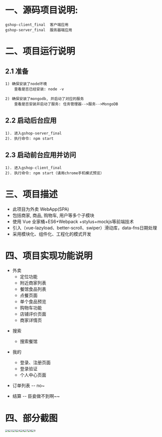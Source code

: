 # 一、源码项目说明:
	gshop-client_final  客户端应用
	gshop-server_final  服务器端应用


# 二、项目运行说明
## 2.1 准备
	1) 确保安装了node环境
		查看是否已经安装: node -v
	
	2) 确保安装了mongodb, 并启动了对应的服务
		查看是否安装并启动了服务: 任务管理器-->服务-->MongoDB

## 2.2  启动后台应用
	1). 进入gshop-server_final
	2). 执行命令: npm start

## 2.3 启动前台应用并访问
	1). 进入gshop-client_final
	2). 执行命令: npm start（请用chrome手机模式预览）

# 三、项目描述
-  此项目为外卖 WebApp(SPA) 
- 包括商家, 商品, 购物车, 用户等多个子模块 
- 使用 Vue 全家桶+ES6+Webpack +stylus+mockjs等前端技术 
- 引入（vue-lazyload、better-scroll、swiper）滑动库，data-fns日期处理
- 采用模块化、组件化、工程化的模式开发

# 四、项目实现功能说明

- 外卖
  -  定位功能 
  -  附近商家列表 
  -  餐馆食品列表
    - 点餐页面 
    -  单个食品预览 
    -  购物车功能 
    -  店铺评价页面 
    -  商家详情页 

+ 搜索
  +  搜索餐馆 	

+ 我的
  +  登录、注册页面 
  +  登录验证 
  +  个人中心页面 
+ 订单列表 -- no~
+  结算 -- 臣妾做不到啊~~

# 四、部分截图

<div>
  <img src="https://github.com/liva92/vue_waimai/blob/master/gshop-client_final/images/1.png" alt="1" style="zoom:48%;float:left" /><img src="https://github.com/liva92/vue_waimai/blob/master/gshop-client_final/images/2.png" alt="2" style="zoom:50%;float:left" /><img src="https://github.com/liva92/vue_waimai/blob/master/gshop-client_final/images/3.png" alt="3" style="zoom:50%;float:left" /><img src="https://github.com/liva92/vue_waimai/blob/master/gshop-client_final/images/4.png" alt="4" style="zoom:50%;float:left" /><img src="https://github.com/liva92/vue_waimai/blob/master/gshop-client_final/images/5.png" alt="4" style="zoom:50%;float:left" /><img src="https://github.com/liva92/vue_waimai/blob/master/gshop-client_final/images/7.png" alt="7" style="zoom:50%;float:left" /><img src="https://github.com/liva92/vue_waimai/blob/master/gshop-client_final/images/8.png" alt="8" style="zoom:50%;float:left" /><img src="https://github.com/liva92/vue_waimai/blob/master/gshop-client_final/images/9.png" alt="9" style="zoom:50%;float:left"/>
</div>

















